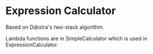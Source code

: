# Expression Calculator
Based on Dijkstra's two-stack algorithm.

Lambda functions are in SimpleCalculator which is used in ExpressionCalculator.